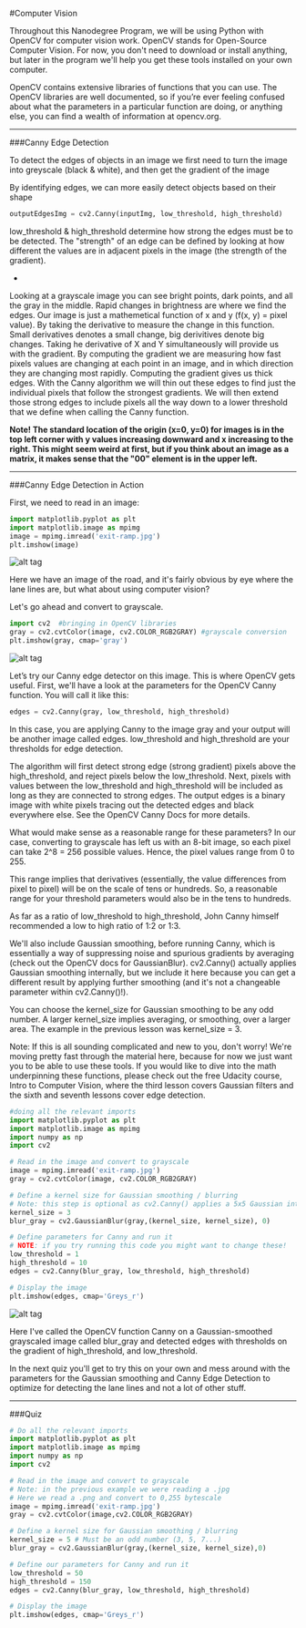 #Computer Vision

Throughout this Nanodegree Program, we will be using Python with OpenCV for computer vision work. OpenCV stands for Open-Source Computer Vision. For now, you don't need to download or install anything, but later in the program we'll help you get these tools installed on your own computer.

OpenCV contains extensive libraries of functions that you can use. The OpenCV libraries are well documented, so if you’re ever feeling confused about what the parameters in a particular function are doing, or anything else, you can find a wealth of information at opencv.org.

***

###Canny Edge Detection

To detect the edges of objects in an image we first need to turn the image into greyscale (black & white), and then get the gradient of the image

By identifying edges, we can more easily detect objects based on their shape

```python
outputEdgesImg = cv2.Canny(inputImg, low_threshold, high_threshold)
```

low_threshold & high_threshold determine how strong the edges must be to be detected. The "strength" of an edge can be defined by looking at how different the values are in adjacent pixels in the image (the strength of the gradient).

-

Looking at a grayscale image you can see bright points, dark points, and all the gray in the middle. Rapid changes in brightness are where we find the edges. Our image is just a mathemetical function of x and y (f(x, y) = pixel value). By taking the derivative to measure the change in this function. Small derivatives denotes a small change, big derivitives denote big changes. Taking he derivative of X and Y simultaneously will provide us with the gradient. By computing the gradient we are measuring how fast pixels values are changing at each point in an image, and in which direction they are changing most rapidly. Computing the gradient gives us thick edges. With the Canny algorithm we will thin out these edges to find just the individual pixels that follow the strongest gradients. We will then extend those strong edges to include pixels all the way down to a lower threshold that we define when calling the Canny function.

**Note! The standard location of the origin (x=0, y=0) for images is in the top left corner with y values increasing downward and x increasing to the right. This might seem weird at first, but if you think about an image as a matrix, it makes sense that the "00" element is in the upper left.**

***

###Canny Edge Detection in Action

First, we need to read in an image:

```python
import matplotlib.pyplot as plt
import matplotlib.image as mpimg
image = mpimg.imread('exit-ramp.jpg')
plt.imshow(image)
```

![alt tag](!https://github.com/CodyNicholson/Self-Driving_Car_Nanodegree/blob/master/2_Finding_Lane_Lines/cannyAlgImg.jpg?raw=true)

Here we have an image of the road, and it's fairly obvious by eye where the lane lines are, but what about using computer vision?

Let's go ahead and convert to grayscale.

```python
import cv2  #bringing in OpenCV libraries
gray = cv2.cvtColor(image, cv2.COLOR_RGB2GRAY) #grayscale conversion
plt.imshow(gray, cmap='gray')
```

![alt tag](!https://github.com/CodyNicholson/Self-Driving_Car_Nanodegree/blob/master/2_Finding_Lane_Lines/cannyAlgImgGray.jpg?raw=true)

Let’s try our Canny edge detector on this image. This is where OpenCV gets useful. First, we'll have a look at the parameters for the OpenCV Canny function. You will call it like this:

```python
edges = cv2.Canny(gray, low_threshold, high_threshold)
```

In this case, you are applying Canny to the image gray and your output will be another image called edges. low_threshold and high_threshold are your thresholds for edge detection.

The algorithm will first detect strong edge (strong gradient) pixels above the high_threshold, and reject pixels below the low_threshold. Next, pixels with values between the low_threshold and high_threshold will be included as long as they are connected to strong edges. The output edges is a binary image with white pixels tracing out the detected edges and black everywhere else. See the OpenCV Canny Docs for more details.

What would make sense as a reasonable range for these parameters? In our case, converting to grayscale has left us with an 8-bit image, so each pixel can take 2^8 = 256 possible values. Hence, the pixel values range from 0 to 255.

This range implies that derivatives (essentially, the value differences from pixel to pixel) will be on the scale of tens or hundreds. So, a reasonable range for your threshold parameters would also be in the tens to hundreds.

As far as a ratio of low_threshold to high_threshold, John Canny himself recommended a low to high ratio of 1:2 or 1:3.

We'll also include Gaussian smoothing, before running Canny, which is essentially a way of suppressing noise and spurious gradients by averaging (check out the OpenCV docs for GaussianBlur). cv2.Canny() actually applies Gaussian smoothing internally, but we include it here because you can get a different result by applying further smoothing (and it's not a changeable parameter within cv2.Canny()!).

You can choose the kernel_size for Gaussian smoothing to be any odd number. A larger kernel_size implies averaging, or smoothing, over a larger area. The example in the previous lesson was kernel_size = 3.

Note: If this is all sounding complicated and new to you, don't worry! We're moving pretty fast through the material here, because for now we just want you to be able to use these tools. If you would like to dive into the math underpinning these functions, please check out the free Udacity course, Intro to Computer Vision, where the third lesson covers Gaussian filters and the sixth and seventh lessons cover edge detection.

```python
#doing all the relevant imports
import matplotlib.pyplot as plt
import matplotlib.image as mpimg
import numpy as np
import cv2

# Read in the image and convert to grayscale
image = mpimg.imread('exit-ramp.jpg')
gray = cv2.cvtColor(image, cv2.COLOR_RGB2GRAY)

# Define a kernel size for Gaussian smoothing / blurring
# Note: this step is optional as cv2.Canny() applies a 5x5 Gaussian internally
kernel_size = 3
blur_gray = cv2.GaussianBlur(gray,(kernel_size, kernel_size), 0)

# Define parameters for Canny and run it
# NOTE: if you try running this code you might want to change these!
low_threshold = 1
high_threshold = 10
edges = cv2.Canny(blur_gray, low_threshold, high_threshold)

# Display the image
plt.imshow(edges, cmap='Greys_r')
```

![alt tag](!https://github.com/CodyNicholson/Self-Driving_Car_Nanodegree/blob/master/2_Finding_Lane_Lines/cannyAlgImgGradient.jpg?raw=true)

Here I've called the OpenCV function Canny on a Gaussian-smoothed grayscaled image called blur_gray and detected edges with thresholds on the gradient of high_threshold, and low_threshold.

In the next quiz you'll get to try this on your own and mess around with the parameters for the Gaussian smoothing and Canny Edge Detection to optimize for detecting the lane lines and not a lot of other stuff.

***

###Quiz

```python
# Do all the relevant imports
import matplotlib.pyplot as plt
import matplotlib.image as mpimg
import numpy as np
import cv2

# Read in the image and convert to grayscale
# Note: in the previous example we were reading a .jpg 
# Here we read a .png and convert to 0,255 bytescale
image = mpimg.imread('exit-ramp.jpg')
gray = cv2.cvtColor(image,cv2.COLOR_RGB2GRAY)

# Define a kernel size for Gaussian smoothing / blurring
kernel_size = 5 # Must be an odd number (3, 5, 7...)
blur_gray = cv2.GaussianBlur(gray,(kernel_size, kernel_size),0)

# Define our parameters for Canny and run it
low_threshold = 50
high_threshold = 150
edges = cv2.Canny(blur_gray, low_threshold, high_threshold)

# Display the image
plt.imshow(edges, cmap='Greys_r')
```

